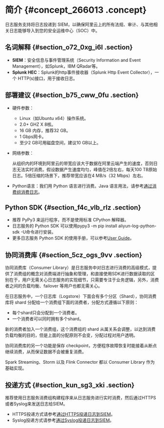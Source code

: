 # 简介 {#concept_266013 .concept}

日志服务支持将日志投递到 SIEM，以确保阿里云上的所有法规、审计、与其他相关日志能够导入到您的安全运维中心（SOC）中。

## 名词解释 {#section_o72_0xg_i6l .section}

-   **SIEM**：安全信息与事件管理系统（Security Information and Event Management），如Splunk，IBM QRadar等。
-   **Splunk HEC**：Splunk的http事件接收器（Splunk Http Event Collector），一个 HTTP\(s\)接口，用于接收日志。

## 部署建议 {#section_b75_cww_0fu .section}

-   硬件参数：
    -   Linux（如Ubuntu x64）操作系统。
    -   2.0+ GHZ X 8核。
    -   16 GB 内存，推荐32 GB。
    -   1 Gbps网卡。
    -   至少2 GB可用磁盘空间，建议10 GB以上。
-   网络参数：

    从组织内的环境到阿里云的带宽应该大于数据在阿里云端产生的速度，否则日志无法实时消费。假设数据产生速度均匀，峰值在2倍左右，每天100 TB原始日志。5倍压缩的场景下，推荐带宽应该在4 MB/s（32 Mbps）左右。

-   Python语言：我们用 Python 语言进行消费。Java 语言用法，请参考[通过消费组消费日志](intl.zh-CN/用户指南/实时消费/消费组消费/通过消费组消费日志.md#)。

## Python SDK {#section_f4c_vlb_rlz .section}

-   推荐 PyPy3 来运行程序，而不是使用标准 CPython 解释器。
-   日志服务的 Python SDK 可以使用pypy3 -m pip install aliyun-log-python-sdk -U命令进行安装。
-   更多日志服务 Python SDK 的使用手册，可以参考[User Guide](https://github.com/aliyun/aliyun-log-python-sdk/blob/master/README.md)。

## 协同消费库 {#section_5cz_ogs_9vv .section}

协同消费库（Consumer Library）是日志服务中对日志进行消费的高级模式，提供了消费组的概念对消费端进行抽象和管理，和直接使用SDK进行数据读取的区别在于，用户无需关心日志服务的实现细节，只需要专注于业务逻辑，另外，消费者之间的负载均衡、failover 等用户也都无需关心。

在日志服务中，一个日志库（Logstore）下面会有多个分区（Shard），协同消费库将 shard 分配给一个消费组下面的消费者，分配方式遵循以下原则：

-   每个shard只会分配到一个消费者。
-   一个消费者可以同时拥有多个shard。

新的消费者加入一个消费组，这个消费组的 shard 从属关系会调整，以达到消费负载均衡的目的，但是上面的分配原则不会变，分配过程对用户透明。

协同消费库的另一个功能是保存 checkpoint，方便程序故障恢复时能接着从断点继续消费，从而保证数据不会被重复消费。

Spark Streaming、Storm 以及 Flink Connector 都以 Consumer Library 作为基础实现。

## 投递方式 {#section_kun_sg3_xki .section}

推荐使用日志服务消费组构建程序来从日志服务进行实时消费，然后通过HTTPS或者Syslog来发送日志给SIEM。

-   HTTPS投递方式请参考[通过HTTPS投递日志到SIEM](intl.zh-CN/用户指南/数据投递/投递日志到SIEM/通过HTTPS投递日志到SIEM.md#)。
-   Syslog投递方式请参考[通过Syslog投递日志到SIEM](intl.zh-CN/用户指南/数据投递/投递日志到SIEM/通过Syslog投递日志到SIEM.md#)。

